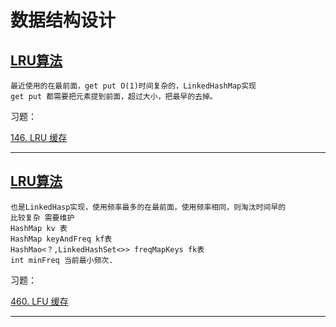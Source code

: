 # 数据结构设计

## [LRU算法](https://labuladong.online/algo/data-structure/lru-cache/)

    最近使用的在最前面，get put O(1)时间复杂的，LinkedHashMap实现
    get put 都需要把元素提到前面，超过大小，把最早的去掉。


习题：

[146. LRU 缓存](https://leetcode.cn/problems/lru-cache/)

----

## [LRU算法](https://labuladong.online/algo/frequency-interview/lfu/)

    也是LinkedHasp实现，使用频率最多的在最前面，使用频率相同，则淘汰时间早的
    比较复杂 需要维护 
    HashMap kv 表
    HashMap keyAndFreq kf表
    HashMao<？,LinkedHashSet<>> freqMapKeys fk表
    int minFreq 当前最小频次.
    
习题：

[460. LFU 缓存](https://leetcode.cn/problems/lfu-cache/description/)

---



